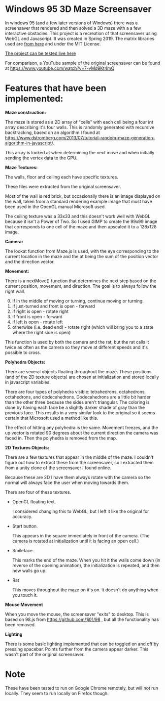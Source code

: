 # Windows 95 3D Maze Screensaver

In windows 95 (and a few later versions of Windows) there was a screensaver that rendered and then solved a 3D maze with a a few interactive obstacles. This project is a recreation of that screensaver using WebGL and Javascript. It was created in Spring 2019. The matrix libraries used are [from here](https://github.com/esangel/WebGL/tree/master/Common) and under the MIT License.

[The project can be tested live here](https://mpaolantonio-mural.github.io/Windows-95-3D-Maze-Screensaver/)

For comparison, a YouTube sample of the original screensaver can be found at https://www.youtube.com/watch?v=7-yMd9Kt4mQ

# Features that have been implemented:

**Maze construction:**

The maze is stored as a 2D array of "cells" with each cell being a four int array describing it's four walls. This is randomly generated with recursive backtracking, based on an algorithm I found at https://www.dstromberg.com/2013/07/tutorial-random-maze-generation-algorithm-in-javascript/.

This array is looked at when determining the next move and when initially sending the vertex data to the GPU.

**Maze Textures:**

The walls, floor and ceiling each have specific textures. 

These files were extracted from the original screensaver.

Most of the wall is red brick, but occasionally there is an image displayed on the wall, taken from a standard rendering example image that must have been used in the OpenGL manual Microsoft used.

The ceiling texture was a 33x33 and this doesn't work well with WebGL because it isn't a Power of Two. So I used GIMP to create the 99x99 image that corresponds to one cell of the maze and then upscaled it to a 128x128 image.

**Camera:**

The lookat function from Maze.js is used, with the eye corresponding to the current location in the maze and the at being the sum of the position vector and the direction vector.

**Movement:**

There is a nextMove() function that determines the next step based on the current position, movement, and direction. The goal is to always follow the right wall.

0. if in the middle of moving or turning, continue moving or turning.
1. if just-turned and front is open - forward
2. if right is open - rotate right
3. if front is open - forward
4. if left is open - rotate left
5. otherwise (i.e. dead end) - rotate right (which will bring you to a state where the right side is open)

This function is used by both the camera and the rat, but the rat calls it twice as often as the camera so they move at different speeds and it's possible to cross.

**Polyhedra Objects:**

There are several objects floating throughout the maze. These positions (and of the 2D texture objects) are chosen at initialization and stored locally in javascript variables. 

There are four types of polyhedra visible: tetrahedrons, octahedrons, octahedrons, and dodecahedrons. Dodecahedrons are a little bit harder than the other three because the sides aren't triangular. The coloring is done by having each face be a slightly darker shade of gray than the previous face. This results in a very similar look to the original so it seems certain that Microsoft used a method like this.

The effect of hitting any polyhedra is the same. Movement freezes, and the up vector is rotated 90 degrees about the current direction the camera was faced in. Then the polyhedra is removed from the map.

**2D Textures Objects:**

There are a few textures that appear in the middle of the maze. I couldn't figure out how to extract these from the screensaver, so I extracted them from a unity clone of the screensaver I found online.

Because these are 2D I have them always rotate with the camera so the normal will always face the user when moving towards them.

There are four of these textures.

  - OpenGL floating text. 

    I considered changing this to WebGL, but I left it like the original for accuracy.

  - Start button. 

    This appears in the square immediately in front of the camera. (The camera is rotated at initialization until it is facing an open cell.)

  - Smileface
  
    This marks the end of the maze. When you hit it the walls come down (in reverse of the opening animation), the initialization is repeated, and then new walls go up.
	
  - Rat
   
    This moves throughout the maze on it's on. It doesn't do anything when you touch it.
	
**Mouse Movement**

When you move the mouse, the screensaver "exits" to desktop. 
This is based on 98.js from https://github.com/1j01/98 , but all the functionality has been removed.
	
**Lighting**

There is some basic lighting implemented that can be toggled on and off by pressing spacebar. Points further from the camera appear darker. This wasn't part of the original screensaver.

# Note

These have been tested to run on Google Chrome remotely, but will not run locally. They seem to run locally on Firefox though.

